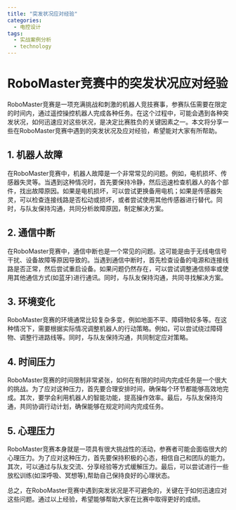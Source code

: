 ```yaml
---  
title: "突发状况应对经验"  
categories:  
  - 电控设计  
tags: 
  - 实战案例分析 
  - technology  
---  
```


# RoboMaster竞赛中的突发状况应对经验

RoboMaster竞赛是一项充满挑战和刺激的机器人竞技赛事，参赛队伍需要在限定的时间内，通过遥控操控机器人完成各种任务。在这个过程中，可能会遇到各种突发状况，如何迅速应对这些状况，是决定比赛胜负的关键因素之一。本文将分享一些在RoboMaster竞赛中遇到的突发状况及应对经验，希望能对大家有所帮助。

## 1. 机器人故障

在RoboMaster竞赛中，机器人故障是一个非常常见的问题。例如，电机损坏、传感器失灵等。当遇到这种情况时，首先要保持冷静，然后迅速检查机器人的各个部件，找出故障原因。如果是电机损坏，可以尝试更换备用电机；如果是传感器失灵，可以检查连接线路是否松动或损坏，或者尝试使用其他传感器进行替代。同时，与队友保持沟通，共同分析故障原因，制定解决方案。

## 2. 通信中断

在RoboMaster竞赛中，通信中断也是一个常见的问题。这可能是由于无线电信号干扰、设备故障等原因导致的。当遇到通信中断时，首先检查设备的电源和连接线路是否正常，然后尝试重启设备。如果问题仍然存在，可以尝试调整通信频率或使用其他通信方式(如蓝牙)进行通讯。同时，与队友保持沟通，共同寻找解决方案。

## 3. 环境变化

RoboMaster竞赛的环境通常比较复杂多变，例如地面不平、障碍物较多等。在这种情况下，需要根据实际情况调整机器人的行动策略。例如，可以尝试绕过障碍物、调整行进路线等。同时，与队友保持沟通，共同制定应对策略。

## 4. 时间压力

RoboMaster竞赛的时间限制非常紧张，如何在有限的时间内完成任务是一个很大的挑战。为了应对这种压力，首先要合理安排时间，确保每个环节都能够高效地完成。其次，要学会利用机器人的智能功能，提高操作效率。最后，与队友保持沟通，共同协调行动计划，确保能够在规定时间内完成任务。

## 5. 心理压力

RoboMaster竞赛本身就是一项具有很大挑战性的活动，参赛者可能会面临很大的心理压力。为了应对这种压力，首先要保持积极的心态，相信自己和团队的能力。其次，可以通过与队友交流、分享经验等方式缓解压力。最后，可以尝试进行一些放松训练(如深呼吸、冥想等),帮助自己保持良好的心理状态。

总之，在RoboMaster竞赛中遇到突发状况是不可避免的，关键在于如何迅速应对这些问题。通过以上经验，希望能够帮助大家在比赛中取得更好的成绩。 
